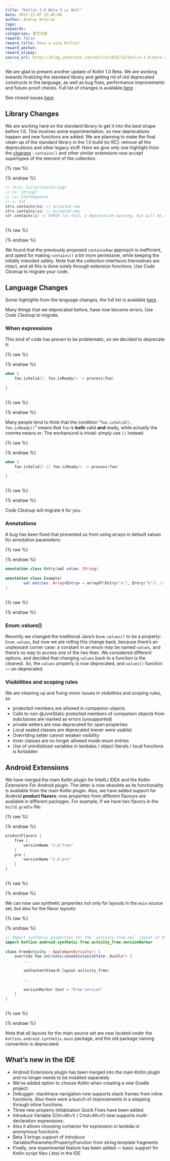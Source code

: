 ```yaml
---
title: "Kotlin 1.0 Beta 3 is Out!"
date: 2015-12-07 15:45:00
author: Andrey Breslav
tags:
keywords:
categories: 官方动态
reward: false
reward_title: Have a nice Kotlin!
reward_wechat:
reward_alipay:
source_url: https://blog.jetbrains.com/kotlin/2015/12/kotlin-1-0-beta-3-is-out/
---
```


We are glad to present another update of Kotlin 1.0 Beta. We are working towards finalizing the standard library and getting rid of old deprecated constructs in the language, as well as bug fixes, performance improvements and future-proof checks.
Full list of changes is available [here](https://youtrack.jetbrains.com/issues/KT?q=%23Major+%23Critical+%23Resolved+-Obsolete+-%7BEclipse+Plugin%7D+resolved+date%3A+2015-11-16+..+2015-11-30) .<br/>

See closed issues [here](https://youtrack.jetbrains.com/issues/KT?q=%23Major+%23Critical+%23Resolved+-Obsolete+-%7BEclipse+Plugin%7D+resolved+date%3A+2015-11-16+..+2015-11-30) .<span id="more-3263"></span>
## Library Changes

We are working hard on the standard library to get it into the best shape before 1.0. This involves some experimentation, so new deprecations happen and new functions are added. We are planning to make the final clean-up of the standard library in the 1.0 build (or RC): remove all the deprecations and other legacy stuff.
Here we give only one highlight from the [changes](https://github.com/JetBrains/kotlin/releases/tag/build-1.0.0-beta-3595) : <code>contains()</code> and other similar extensions now accept supertypes of the element of the collection.

{% raw %}
<p></p>
{% endraw %}

```kotlin
// strs: Collection<String>
// ns: String?
// cs: CharSequence
// i: Int
strs.contains(ns) // accepted now
strs.contains(cs) // accepted now
str.contains(i) // ERROR (in fact, a deprecation warning, but will be an error soon)
 
```

{% raw %}
<p></p>
{% endraw %}

We found that the previously proposed <code>containsRaw</code> approach is inefficient, and opted for making <code>contains()</code> a bit more permissive, while keeping the initially intended safety. Note that the collection interfaces themselves are intact, and all this is done solely through extension functions. Use <em>Code Cleanup</em> to migrate your code.
## Language Changes

Some highlights from the language changes, the full list is available [here](https://github.com/JetBrains/kotlin/releases/tag/build-1.0.0-beta-3595) .<br/>

Many things that we deprecated before, have now become errors. Use <em>Code Cleanup</em> to migrate.
### When expressions

This kind of code has proven to be problematic, so we decided to deprecate it:

{% raw %}
<p></p>
{% endraw %}

```kotlin
when {
    foo.isValid(), foo.isReady() -> process(foo)
    ...
}
 
```

{% raw %}
<p></p>
{% endraw %}

Many people tend to think that the condition “<code>foo.isValid(), foo.isReady()</code>” means that <code>foo</code> is <strong>both</strong> valid <strong>and</strong> ready, while actually the comma means <em>or</em>. The workaround is trivial: simply use <code>||</code> instead:

{% raw %}
<p></p>
{% endraw %}

```kotlin
when {
    foo.isValid() || foo.isReady() -> process(foo)
    ...
}
 
```

{% raw %}
<p></p>
{% endraw %}

<em>Code Cleanup</em> will migrate it for you.
### Annotations

A bug has been fixed that prevented us from using arrays in default values for annotation parameters:

{% raw %}
<p></p>
{% endraw %}

```kotlin
annotation class Entry(val value: String)
 
annotation class Example(
        val entries: Array<Entry> = arrayOf(Entry("a"), Entry("b")) // OK now
)
 
```

{% raw %}
<p></p>
{% endraw %}

### Enum.values()

Recently we changed the traditional Java’s <code>Enum.values()</code> to be a property: <code>Enum.values</code>, but now we are rolling this change back, because there’s an unpleasant corner case: a constant in an enum may be named <code>values</code>, and there’s no way to access one of the two then. We considered different options, and decided that changing <code>values</code> back to a function is the cleanest.
So, the <code>values</code> property is now deprecated, and <code>values()</code> function — un-deprecated.
### Visibilities and scoping rules

We are cleaning up and fixing minor issues in visibilities and scoping rules, so

* protected members are allowed in companion objects
* Calls to non-@JvmStatic protected members of companion objects from subclasses are marked as errors (unsupported)
* private setters are now deprecated for open properties
* Local sealed classes are deprecated (never were usable)
* Overriding setter cannot weaken visibility
* Inner classes are no longer allowed inside enum entries
* Use of uninitialized variables in lambdas / object literals / local functions is forbidden

## Android Extensions

We have merged the main Kotlin plugin for IntelliJ IDEA and the <em>Kotlin Extensions For Android</em> plugin. The latter is now obsolete as its functionality is available from the main Kotlin plugin.
Also, we have added support for Android <strong>product flavors</strong>: now properties from different flavours are available in different packages.
For example, if we have two flavors in the <code>build.gradle</code> file:

{% raw %}
<p></p>
{% endraw %}

```kotlin
productFlavors {
    free {
        versionName "1.0-free"
    }
    pro {
        versionName "1.0-pro"
    }
}
 
```

{% raw %}
<p></p>
{% endraw %}

We can now use synthetic properties not only for layouts in the <code>main</code> source set, but also for the flavor layouts:

{% raw %}
<p></p>
{% endraw %}

```kotlin
// Import synthetic properties for the `activity_free.xml` layout in the `free` flavor
import kotlinx.android.synthetic.free.activity_free.versionMarker
 
class FreeActivity : AppCompatActivity() {
    override fun onCreate(savedInstanceState: Bundle?) {
        ...
 
        setContentView(R.layout.activity_free)
 
        ...
 
        versionMarker.text = "Free version"
    }
}
 
```

{% raw %}
<p></p>
{% endraw %}

Note that all layouts for the main source set are now located under the <code>kotlinx.android.synthetic.main</code> package, and the old package naming convention is deprecated.
## What’s new in the IDE


* Android Extensions plugin has been merged into the main Kotlin plugin and no longer needs to be installed separately
* We’ve added option to choose Kotlin when creating a new Gradle project:
* Debugger: stacktrace navigation now supports stack frames from inline functions. Also there were a bunch of improvements in a stepping through inline functions.
* Three new property initialization Quick Fixes have been added:
* Introduce Variable (Ctrl+Alt+V / Cmd+Alt+V) now supports multi-declaration expressions:
* Also it allows choosing container for expression in lambda or anonymous functions:
* Beta 3 brings support of Introduce Variable/Parameter/Property/Function from string template fragments
* Finally, one experimental feature has been added — basic support for Kotlin script files (.kts) in the IDE

